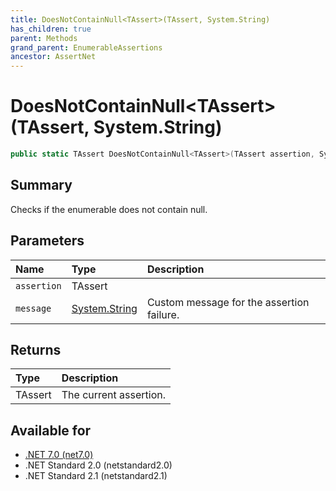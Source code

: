 ```yaml
---
title: DoesNotContainNull<TAssert>(TAssert, System.String)
has_children: true
parent: Methods
grand_parent: EnumerableAssertions
ancestor: AssertNet
---
```

# DoesNotContainNull&lt;TAssert&gt;(TAssert, System.String)

```csharp
public static TAssert DoesNotContainNull<TAssert>(TAssert assertion, System.String message);
```

## Summary
Checks if the enumerable does not contain null.

## Parameters
|Name|Type|Description|
|:-|:-|:-|
|`assertion`|TAssert||
|`message`|[System.String](https://learn.microsoft.com/en-us/dotnet/api/system.string)|Custom message for the assertion failure.|

## Returns
|Type|Description|
|:-|:-|
|TAssert|The current assertion.|

## Available for
- [.NET 7.0 (net7.0)](https://versionsof.net/core/7.0/)
- .NET Standard 2.0 (netstandard2.0)
- .NET Standard 2.1 (netstandard2.1)
